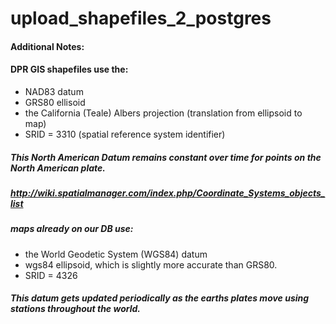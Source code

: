 # upload_shapefiles_2_postgres
#### Additional Notes: 

#### DPR GIS shapefiles use the: 
* NAD83 datum 
* GRS80 ellisoid 
* the California (Teale) Albers projection (translation from ellipsoid to map) 
* SRID = 3310        (spatial reference system identifier)
##### This North American Datum remains constant over time for points on the North American plate.
##### http://wiki.spatialmanager.com/index.php/Coordinate_Systems_objects_list

##### maps already on our DB use: 
* the World Geodetic System (WGS84) datum
* wgs84 ellipsoid, which is slightly more accurate than GRS80.
* SRID = 4326       
##### This datum gets updated periodically as the earths plates move using stations throughout the world.
